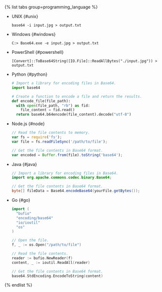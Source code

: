 
{% list tabs group=programming_language %}

- UNIX {#unix}

  ```
  base64 -i input.jpg > output.txt
  ```

- Windows {#windows}

  ```
  C:> Base64.exe -e input.jpg > output.txt
  ```

- PowerShell {#powershell}

  ```
  [Convert]::ToBase64String([IO.File]::ReadAllBytes("./input.jpg")) > output.txt
  ```

- Python {#python}

  ```python
  # Import a library for encoding files in Base64.
  import base64
  
  # Create a function to encode a file and return the results.
  def encode_file(file_path):
    with open(file_path, "rb") as fid:
      file_content = fid.read()
    return base64.b64encode(file_content).decode("utf-8")
  ```

- Node.js {#node}

  ```js
  // Read the file contents to memory.
  var fs = require('fs');
  var file = fs.readFileSync('/path/to/file');

  // Get the file contents in Base64 format.
  var encoded = Buffer.from(file).toString('base64');
  ```

- Java {#java}

  ```java
  // Import a library for encoding files in Base64.
  import org.apache.commons.codec.binary.Base64;

  // Get the file contents in Base64 format.
  byte[] fileData = Base64.encodeBase64(yourFile.getBytes());
  ```

- Go {#go}

  ```go
  import (
    "bufio"
    "encoding/base64"
    "io/ioutil"
    "os"
  )

  // Open the file.
  f, _ := os.Open("/path/to/file")

  // Read the file contents.
  reader := bufio.NewReader(f)
  content, _ := ioutil.ReadAll(reader)

  // Get the file contents in Base64 format.
  base64.StdEncoding.EncodeToString(content)
  ```

{% endlist %}
